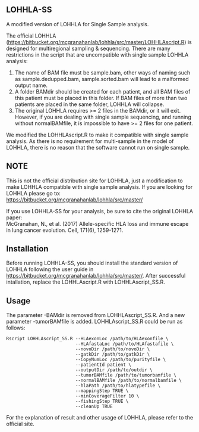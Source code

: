 ## LOHHLA-SS ##
A modified version of LOHHLA for Single Sample analysis.

The official LOHHLA (https://bitbucket.org/mcgranahanlab/lohhla/src/master/LOHHLAscript.R) is designed for multiregional sampling & sequencing. There are many restrictions in the script that are uncompatible with single sample LOHHLA analysis:  
1. The name of BAM file must be sample.bam, other ways of naming such as sample.dedupped.bam, sample.sorted.bam will lead to a malformed output name.  
2. A folder BAMdir should be created for each patient, and all BAM files of this patient must be placed in this folder. If BAM files of more than two patients are placed in the same folder, LOHHLA will collapse.  
3. The original LOHHLA requires >= 2 files in the BAMdir, or it will exit. However, if you are dealing with single sample sequencing, and running without normalBAMfile, it is impossible to have >= 2 files for one patient.

We modified the LOHHLAscript.R to make it compatible with single sample analysis. As there is no requirement for multi-sample in the model of LOHHLA, there is no reason that the software cannot run on single sample.   

## NOTE ##
This is not the official distribution site for LOHHLA, just a modification to make LOHHLA compatible with single sample analysis. If you are looking for LOHHLA please go to:  
https://bitbucket.org/mcgranahanlab/lohhla/src/master/

If you use LOHHLA-SS for your analysis, be sure to cite the original LOHHLA paper:  
McGranahan, N., et al. (2017) Allele-specific HLA loss and immune escape in lung cancer evolution. Cell, 171(6), 1259-1271.

## Installation ##
Before running LOHHLA-SS, you should install the standard version of LOHHLA following the user guide in https://bitbucket.org/mcgranahanlab/lohhla/src/master/. After successful intallation, replace the LOHHLAscript.R with LOHHLAscript_SS.R.

## Usage ##
The parameter -BAMdir is removed from LOHHLAscript_SS.R. And a new parameter -tumorBAMfile is added. LOHHLAscript_SS.R could be run as follows:  

```
Rscript LOHHLAscript_SS.R --HLAexonLoc /path/to/HLAexonfile \
                          --HLAfastaLoc /path/to/HLAfastafile \
                          --novoDir /path/to/novoDir \
                          --gatkDir /path/to/gatkDir \
                          --CopyNumLoc /path/to/purityfile \
                          --patientId patient \
                          --outputDir /path/to/outdir \
                          --tumorBAMfile /path/to/tumorbamfile \
                          --normalBAMfile /path/to/normalbamfile \
                          --hlaPath /path/to/hlatypefile \
                          --mappingStep TRUE \
                          --minCoverageFilter 10 \
                          --fishingStep TRUE \
                          --cleanUp TRUE
```

For the explanation of result and other usage of LOHHLA, please refer to the official site.
